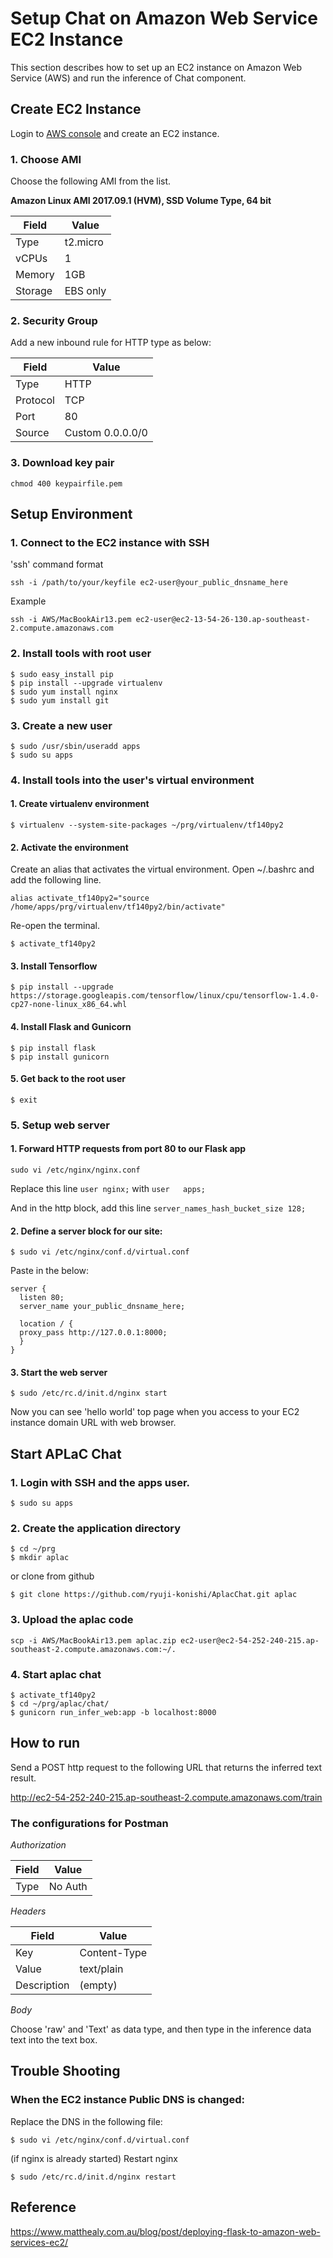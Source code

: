 # Setup Chat on Amazon Web Service EC2 Instance
This section describes how to set up an EC2 instance on Amazon Web Service (AWS) and run the inference of Chat component.

## Create EC2 Instance
Login to [AWS console](https://aws.amazon.com) and create an EC2 instance.
### 1. Choose AMI
Choose the following AMI from the list.

**Amazon Linux AMI 2017.09.1 (HVM), SSD Volume Type, 64 bit**

| Field  | Value |
| ------------- | ------------- |
| Type  |  t2.micro  |
| vCPUs  | 1  |
| Memory | 1GB |
| Storage | EBS only |

### 2. Security Group
Add a new inbound rule for HTTP type as below:

| Field  | Value |
| ------------- | ------------- |
| Type | HTTP |
| Protocol | TCP |
| Port | 80 |
| Source | Custom 0.0.0.0/0 |

### 3. Download key pair
```
chmod 400 keypairfile.pem
```

## Setup Environment

### 1. Connect to the EC2 instance with SSH
'ssh' command format
```
ssh -i /path/to/your/keyfile ec2-user@your_public_dnsname_here
```
Example
```
ssh -i AWS/MacBookAir13.pem ec2-user@ec2-13-54-26-130.ap-southeast-2.compute.amazonaws.com
```

### 2. Install tools with root user
```
$ sudo easy_install pip
$ pip install --upgrade virtualenv
$ sudo yum install nginx
$ sudo yum install git
```

### 3. Create a new user
```
$ sudo /usr/sbin/useradd apps
$ sudo su apps
```

### 4. Install tools into the user's virtual environment

#### 1. Create virtualenv environment
```
$ virtualenv --system-site-packages ~/prg/virtualenv/tf140py2
```

#### 2. Activate the environment
Create an alias that activates the virtual environment.
Open ~/.bashrc and add the following line.
```
alias activate_tf140py2="source /home/apps/prg/virtualenv/tf140py2/bin/activate"
```
Re-open the terminal.
```
$ activate_tf140py2
```

#### 3. Install Tensorflow
```
$ pip install --upgrade https://storage.googleapis.com/tensorflow/linux/cpu/tensorflow-1.4.0-cp27-none-linux_x86_64.whl
```

#### 4. Install Flask and Gunicorn
```
$ pip install flask
$ pip install gunicorn
```

#### 5. Get back to the root user
```
$ exit
```

### 5. Setup web server

#### 1. Forward HTTP requests from port 80 to our Flask app
```
sudo vi /etc/nginx/nginx.conf
```
Replace this line ```user nginx;``` with ```user   apps;```

And in the http block, add this line ```server_names_hash_bucket_size 128;```

#### 2. Define a server block for our site:
```
$ sudo vi /etc/nginx/conf.d/virtual.conf
```

Paste in the below:
```
server {
  listen 80;
  server_name your_public_dnsname_here;

  location / {
  proxy_pass http://127.0.0.1:8000;
  }
}
```

#### 3. Start the web server
```
$ sudo /etc/rc.d/init.d/nginx start
```
Now you can see 'hello world' top page when you access to your EC2 instance domain URL with web browser.

## Start APLaC Chat
### 1. Login with SSH and the apps user.
```
$ sudo su apps
```

### 2. Create the application directory
```
$ cd ~/prg
$ mkdir aplac
```

or clone from github
```
$ git clone https://github.com/ryuji-konishi/AplacChat.git aplac
```

### 3. Upload the aplac code
```
scp -i AWS/MacBookAir13.pem aplac.zip ec2-user@ec2-54-252-240-215.ap-southeast-2.compute.amazonaws.com:~/.
```

### 4. Start aplac chat
```
$ activate_tf140py2
$ cd ~/prg/aplac/chat/
$ gunicorn run_infer_web:app -b localhost:8000
```

## How to run
Send a POST http request to the following URL that returns the inferred text result.

http://ec2-54-252-240-215.ap-southeast-2.compute.amazonaws.com/train

### The configurations for Postman

_Authorization_

| Field  | Value |
| ------------- | ------------- |
| Type | No Auth |

_Headers_

| Field  | Value |
| ------------- | ------------- |
| Key | Content-Type |
| Value | text/plain |
| Description | (empty) |

_Body_

Choose 'raw' and 'Text' as data type, and then type in the inference data text into the text box.

## Trouble Shooting
### When the EC2 instance Public DNS is changed:
Replace the DNS in the following file:
```
$ sudo vi /etc/nginx/conf.d/virtual.conf
```
(if nginx is already started) Restart nginx
```
$ sudo /etc/rc.d/init.d/nginx restart
```

## Reference
https://www.matthealy.com.au/blog/post/deploying-flask-to-amazon-web-services-ec2/
